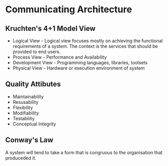 # Communicating Architecture

## Kruchten's 4+1 Model View

* Logical View - Logical view focuses mostly on achieving the functional requirements of a system. The
                 context is the services that should be provided to end users.
* Process View - Performance and Availability
* Development View - Programming languages, libraries, toolsets
* Physical View - Hardware or execution environment of system

## Quality Attibutes

* Maintainability
* Resusability
* Flexibility
* Modifiability
* Testability
* Conceptual Integrity

## Conway's Law

A system will tend to take a form that is congruous to the organisation that produceded it.

